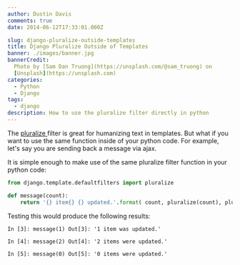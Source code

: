 ```yaml
---
author: Dustin Davis
comments: true
date: 2014-06-12T17:33:01.000Z

slug: django-pluralize-outside-templates
title: Django Pluralize Outside of Templates
banner: ./images/banner.jpg
bannerCredit:
  Photo by [Sam Dan Truong](https://unsplash.com/@sam_truong) on
  [Unsplash](https://unsplash.com)
categories:
  - Python
  - Django
tags:
  - django
description: How to use the pluralize filter directly in python
---
```


The
[pluralize ](https://docs.djangoproject.com/en/dev/ref/templates/builtins/#pluralize)
filter is great for humanizing text in templates. But what if you want to use
the same function inside of your python code. For example, let's say you are
sending back a message via ajax.

It is simple enough to make use of the same pluralize filter function in your
python code:

```python
from django.template.defaultfilters import pluralize

def message(count):
    return '{} item{} {} updated.'.format( count, pluralize(count), pluralize(count, 'was,were'))
```

Testing this would produce the following results:

```text
In [3]: message(1) Out[3]: '1 item was updated.'

In [4]: message(2) Out[4]: '2 items were updated.'

In [5]: message(0) Out[5]: '0 items were updated.'
```
